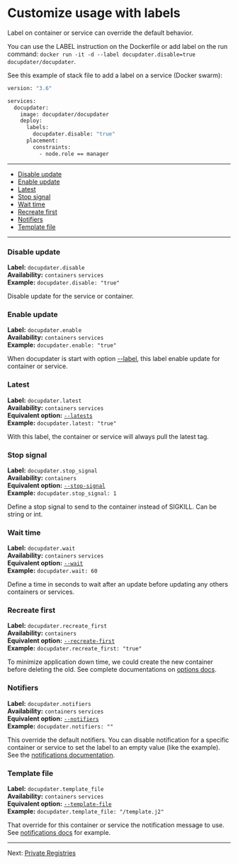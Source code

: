 # Customize usage with labels

Label on container or service can override the default behavior.

You can use the LABEL instruction on the Dockerfile or add label on the run command: `docker run -it -d --label docupdater.disable=true docupdater/docupdater`.

See this example of stack file to add a label on a service (Docker swarm):

```bash
version: "3.6"

services:
  docupdater:
    image: docupdater/docupdater
    deploy:
      labels:
        docupdater.disable: "true"
      placement:
        constraints:
          - node.role == manager
```

***

* [Disable update](#disable-update)
* [Enable update](#enable-update)
* [Latest](#latest)
* [Stop signal](#stop-signal)
* [Wait time](#wait-time)
* [Recreate first](#recreate-first)
* [Notifiers](#notifiers)
* [Template file](#template-file)

***

### Disable update

**Label:** `docupdater.disable`  
**Availability:** `containers` `services`  
**Example:** `docupdater.disable: "true"`  

Disable update for the service or container.

### Enable update

**Label:** `docupdater.enable`  
**Availability:** `containers` `services`  
**Example:** `docupdater.enable: "true"`  

When docupdater is start with option [--label](Options.md#Label), this label enable update for container or service.

### Latest

**Label:** `docupdater.latest`  
**Availability:** `containers` `services`  
**Equivalent option:** [`--latests`](Options.md#latest)  
**Example:** `docupdater.latest: "true"`  

With this label, the container or service will always pull the latest tag.

### Stop signal

**Label:** `docupdater.stop_signal`  
**Availability:** `containers`  
**Equivalent option:** [`--stop-signal`](Options.md#stop-signal)  
**Example:** `docupdater.stop_signal: 1`  

Define a stop signal to send to the container instead of SIGKILL. Can be string or int.

### Wait time

**Label:** `docupdater.wait`  
**Availability:** `containers` `services`  
**Equivalent option:** [`--wait`](Options.md#wait-time)  
**Example:** `docupdater.wait: 60`  

Define a time in seconds to wait after an update before updating any others containers or services.

### Recreate first

**Label:** `docupdater.recreate_first`  
**Availability:** `containers`  
**Equivalent option:** [`--recreate-first`](Options.md#recreate-first)  
**Example:** `docupdater.recreate_first: "true"`  

To minimize application down time, we could create the new container before deleting the old. See complete documentations on [options docs](Options.md#recreate-first).

### Notifiers

**Label:** `docupdater.notifiers`  
**Availability:** `containers` `services`  
**Equivalent option:** [`--notifiers`](Options.md#notifiers)  
**Example:** `docupdater.notifiers: ""`  

This override the default notifiers. You can disable notification for a specific container or service to set the label to an empty value (like the example). See the [notifications documentation](Notifications.md).

### Template file

**Label:** `docupdater.template_file`  
**Availability:** `containers` `services`  
**Equivalent option:** [`--template-file`](Options.md#template-file)  
**Example:** `docupdater.template_file: "/template.j2"`  

That override for this container or service the notification message to use. See [notifications docs](Notifications.md) for example.

***

Next: [Private Registries](Private-Registries.md)
